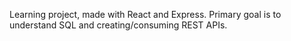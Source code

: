 Learning project, made with React and Express. Primary goal is to understand SQL and creating/consuming REST APIs.